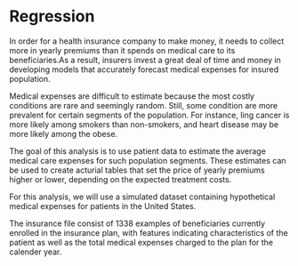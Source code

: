 # Regression
In order for a health insurance company to make money, it needs to collect more in yearly premiums than it spends on medical care to its beneficiaries.As a result, insurers invest a great deal of time and money in developing models that accurately forecast medical expenses for insured population.


Medical expenses are difficult to estimate because the most costly conditions are rare and seemingly random. Still, some condition are more prevalent for certain segments of the population. For instance, ling cancer is more likely among smokers than non-smokers, and heart disease may be more likely among the obese.


The goal of this analysis is to use patient data to estimate the average medical care expenses for such population segments. These estimates can be used to create acturial tables that set the price of yearly premiums higher or lower, depending on the expected treatment costs.


For this analysis, we will use a simulated dataset containing hypothetical medical expenses for patients in the United States.


The insurance file consist of 1338 examples of beneficiaries currently enrolled in the insurance plan, with features indicating characteristics of the patient as well as the total medical expenses charged to the plan for the calender year.
